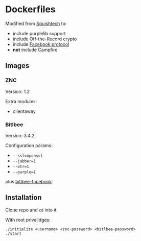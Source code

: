 Dockerfiles
===========

Modified from [Squishtech](https://squishtech.com/2014/02/12/chat-proxy/) to:

 - include purplelib support
 - include Off-the-Record crypto
 - include [Facebook protocol](https://github.com/bitlbee/bitlbee-facebook)
 - **not** include Campfire


## Images

### ZNC

Version: 1.2

Extra modules:

 * clientaway


### Bitlbee

Version: 3.4.2

Configuration params:

 * `--ssl=openssl`
 * `--jabber=1`
 * `--otr=1`
 * `--purple=1`

plus [bitlbee-facebook](https://github.com/bitlbee/bitlbee-facebook).


## Installation

Clone repo and `cd` into it

With root privelidges:

    ./initialize <username> <znc-password> <bitlbee-password>
    ./start
